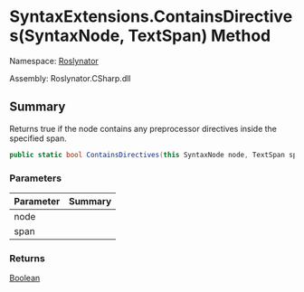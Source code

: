 # SyntaxExtensions\.ContainsDirectives\(SyntaxNode, TextSpan\) Method

Namespace: [Roslynator](../../README.md)

Assembly: Roslynator\.CSharp\.dll

## Summary

Returns true if the node contains any preprocessor directives inside the specified span\.

```csharp
public static bool ContainsDirectives(this SyntaxNode node, TextSpan span)
```

### Parameters

| Parameter | Summary |
| --------- | ------- |
| node | |
| span | |

### Returns

[Boolean](https://docs.microsoft.com/en-us/dotnet/api/system.boolean)




